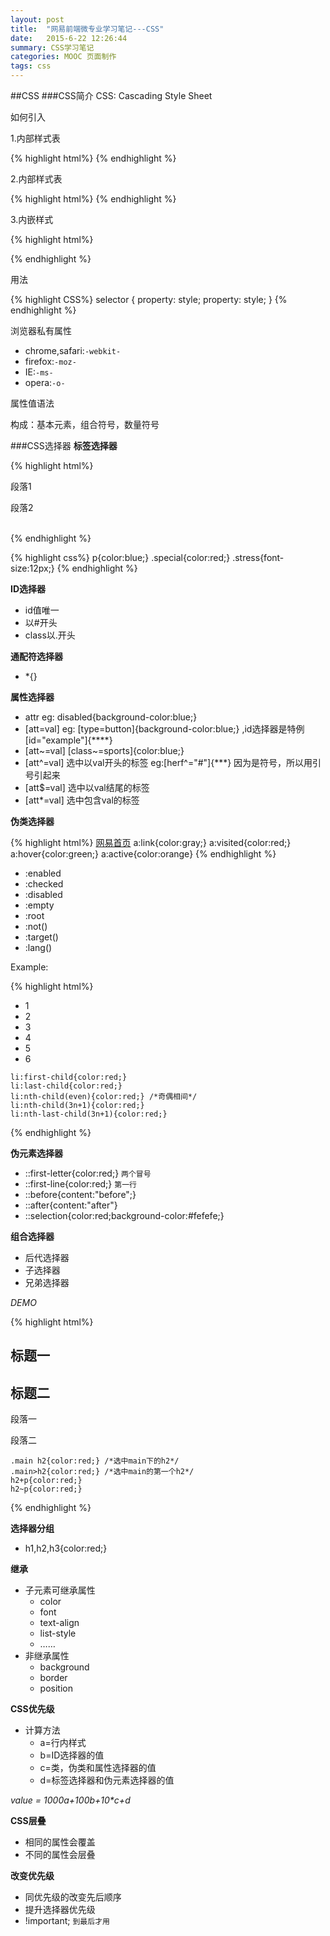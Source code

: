 ```yaml
---
layout: post
title:  "网易前端微专业学习笔记---CSS"
date:   2015-6-22 12:26:44
summary: CSS学习笔记
categories: MOOC 页面制作
tags: css 
---
```


##CSS
###CSS简介
CSS: Cascading Style Sheet

如何引入

1.内部样式表

{% highlight html%}
	<head>
		<link rel="stylesheet" href="base.css">
	</head>
{% endhighlight %}

2.内部样式表

{% highlight html%}
	<style>
	 	.btn {font-size: 10px;}
	</style>
{% endhighlight %}

3.内嵌样式

{% highlight html%}
	<div class="header" style="font-size:10px"></div>
{% endhighlight %}

用法

{% highlight CSS%}
	selector {
	property: style;
	property: style;
             }
{% endhighlight %}

浏览器私有属性

- chrome,safari:`-webkit-`
- firefox:`-moz-`
- IE:`-ms-`
- opera:`-o-`

属性值语法

构成：基本元素，组合符号，数量符号

###CSS选择器
<strong>标签选择器</strong>

{% highlight html%}
	<div>
		<p class="special">段落1</p>
		<p class="special stress">段落2</p>		
	</div> 
	<!--CLASS可以有多个-->
{% endhighlight %}

{% highlight css%}
	p{color:blue;}
	.special{color:red;}
	.stress{font-size:12px;}
{% endhighlight %}

<strong>ID选择器</strong>

- id值唯一
- 以#开头
- class以.开头

<strong>通配符选择器</strong>

- *{}

<strong>属性选择器</strong>

- attr eg: disabled{background-color:blue;}
- [att=val] eg: [type=button]{background-color:blue;} ,id选择器是特例[id="example"]{****}
- [att~=val] [class~=sports]{color:blue;}
- [att^=val] 选中以val开头的标签 eg:[herf^="#"]{***} 因为是符号，所以用引号引起来
- [att$=val] 选中以val结尾的标签
- [att*=val] 选中包含val的标签

<strong>伪类选择器</strong>

{% highlight html%}
	<a href="http://www.163.com">网易首页</a>
	a:link{color:gray;}
	a:visited{color:red;}
	a:hover{color:green;}
	a:active{color:orange}
	<!--hover,active可用于其他元素，顺序为上面的次序-->
{% endhighlight %}

- :enabled
- :checked
- :disabled
- :empty
- :root
- :not()
- :target()
- :lang()

Example:

{% highlight html%}
	<ul>
		<li>1</li>
		<li>2</li>
		<li>3</li>
		<li>4</li>
		<li>5</li>
		<li>6</li>
	</ul>

	li:first-child{color:red;}
	li:last-child{color:red;}
	li:nth-child(even){color:red;} /*奇偶相间*/
	li:nth-child(3n+1){color:red;}
	li:nth-last-child(3n+1){color:red;}
{% endhighlight %}

<strong>伪元素选择器</strong>

- ::first-letter{color:red;} `两个冒号`
- ::first-line{color:red;} `第一行`
- ::before{content:"before";}
- ::after{content:"after"}
- ::selection{color:red;background-color:#fefefe;}

<strong>组合选择器</strong>

- 后代选择器
- 子选择器
- 兄弟选择器

<em>DEMO</em>

{% highlight html%}
	<div class="main">
		<h2>标题一</h2>
		<div>
			<h2>标题二</h2>
			<p>段落一</p>
			<p>段落二</p>
		</div>
	</div>

	.main h2{color:red;} /*选中main下的h2*/
	.main>h2{color:red;} /*选中main的第一个h2*/
	h2+p{color:red;}
	h2~p{color:red;}
{% endhighlight %}

<strong>选择器分组</strong>

- h1,h2,h3{color:red;}

<strong>继承</strong>

- 子元素可继承属性
	- color
	- font
	- text-align
	- list-style
	- ……
- 非继承属性
	- background
	- border
	- position

<strong>CSS优先级</strong>

- 计算方法
	- a=行内样式
	- b=ID选择器的值
	- c=类，伪类和属性选择器的值
	- d=标签选择器和伪元素选择器的值

<em>value = 1000*a+100*b+10*c+d</em>

<strong>CSS层叠</strong>

- 相同的属性会覆盖
- 不同的属性会层叠

<strong>改变优先级</strong>

- 同优先级的改变先后顺序
- 提升选择器优先级
- !important; `到最后才用`







